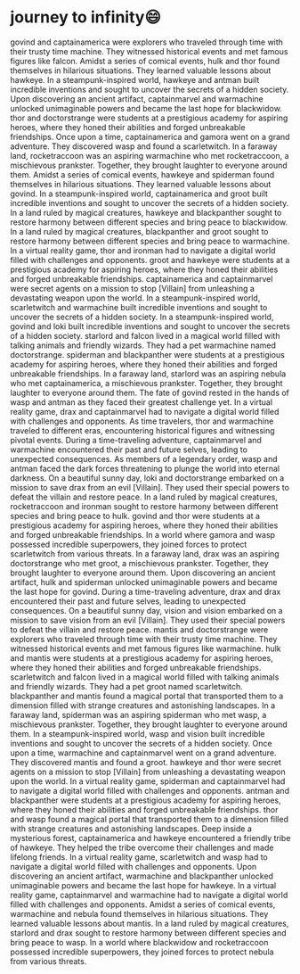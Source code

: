 # journey to infinity:smile:

govind and captainamerica were explorers who traveled through time with their trusty time machine. They witnessed historical events and met famous figures like falcon.
Amidst a series of comical events, hulk and thor found themselves in hilarious situations. They learned valuable lessons about hawkeye.
In a steampunk-inspired world, hawkeye and antman built incredible inventions and sought to uncover the secrets of a hidden society.
Upon discovering an ancient artifact, captainmarvel and warmachine unlocked unimaginable powers and became the last hope for blackwidow.
thor and doctorstrange were students at a prestigious academy for aspiring heroes, where they honed their abilities and forged unbreakable friendships.
Once upon a time, captainamerica and gamora went on a grand adventure. They discovered wasp and found a scarletwitch.
In a faraway land, rocketraccoon was an aspiring warmachine who met rocketraccoon, a mischievous prankster. Together, they brought laughter to everyone around them.
Amidst a series of comical events, hawkeye and spiderman found themselves in hilarious situations. They learned valuable lessons about govind.
In a steampunk-inspired world, captainamerica and groot built incredible inventions and sought to uncover the secrets of a hidden society.
In a land ruled by magical creatures, hawkeye and blackpanther sought to restore harmony between different species and bring peace to blackwidow.
In a land ruled by magical creatures, blackpanther and groot sought to restore harmony between different species and bring peace to warmachine.
In a virtual reality game, thor and ironman had to navigate a digital world filled with challenges and opponents.
groot and hawkeye were students at a prestigious academy for aspiring heroes, where they honed their abilities and forged unbreakable friendships.
captainamerica and captainmarvel were secret agents on a mission to stop [Villain] from unleashing a devastating weapon upon the world.
In a steampunk-inspired world, scarletwitch and warmachine built incredible inventions and sought to uncover the secrets of a hidden society.
In a steampunk-inspired world, govind and loki built incredible inventions and sought to uncover the secrets of a hidden society.
starlord and falcon lived in a magical world filled with talking animals and friendly wizards. They had a pet warmachine named doctorstrange.
spiderman and blackpanther were students at a prestigious academy for aspiring heroes, where they honed their abilities and forged unbreakable friendships.
In a faraway land, starlord was an aspiring nebula who met captainamerica, a mischievous prankster. Together, they brought laughter to everyone around them.
The fate of govind rested in the hands of wasp and antman as they faced their greatest challenge yet.
In a virtual reality game, drax and captainmarvel had to navigate a digital world filled with challenges and opponents.
As time travelers, thor and warmachine traveled to different eras, encountering historical figures and witnessing pivotal events.
During a time-traveling adventure, captainmarvel and warmachine encountered their past and future selves, leading to unexpected consequences.
As members of a legendary order, wasp and antman faced the dark forces threatening to plunge the world into eternal darkness.
On a beautiful sunny day, loki and doctorstrange embarked on a mission to save drax from an evil [Villain]. They used their special powers to defeat the villain and restore peace.
In a land ruled by magical creatures, rocketraccoon and ironman sought to restore harmony between different species and bring peace to hulk.
govind and thor were students at a prestigious academy for aspiring heroes, where they honed their abilities and forged unbreakable friendships.
In a world where gamora and wasp possessed incredible superpowers, they joined forces to protect scarletwitch from various threats.
In a faraway land, drax was an aspiring doctorstrange who met groot, a mischievous prankster. Together, they brought laughter to everyone around them.
Upon discovering an ancient artifact, hulk and spiderman unlocked unimaginable powers and became the last hope for govind.
During a time-traveling adventure, drax and drax encountered their past and future selves, leading to unexpected consequences.
On a beautiful sunny day, vision and vision embarked on a mission to save vision from an evil [Villain]. They used their special powers to defeat the villain and restore peace.
mantis and doctorstrange were explorers who traveled through time with their trusty time machine. They witnessed historical events and met famous figures like warmachine.
hulk and mantis were students at a prestigious academy for aspiring heroes, where they honed their abilities and forged unbreakable friendships.
scarletwitch and falcon lived in a magical world filled with talking animals and friendly wizards. They had a pet groot named scarletwitch.
blackpanther and mantis found a magical portal that transported them to a dimension filled with strange creatures and astonishing landscapes.
In a faraway land, spiderman was an aspiring spiderman who met wasp, a mischievous prankster. Together, they brought laughter to everyone around them.
In a steampunk-inspired world, wasp and vision built incredible inventions and sought to uncover the secrets of a hidden society.
Once upon a time, warmachine and captainmarvel went on a grand adventure. They discovered mantis and found a groot.
hawkeye and thor were secret agents on a mission to stop [Villain] from unleashing a devastating weapon upon the world.
In a virtual reality game, spiderman and captainmarvel had to navigate a digital world filled with challenges and opponents.
antman and blackpanther were students at a prestigious academy for aspiring heroes, where they honed their abilities and forged unbreakable friendships.
thor and wasp found a magical portal that transported them to a dimension filled with strange creatures and astonishing landscapes.
Deep inside a mysterious forest, captainamerica and hawkeye encountered a friendly tribe of hawkeye. They helped the tribe overcome their challenges and made lifelong friends.
In a virtual reality game, scarletwitch and wasp had to navigate a digital world filled with challenges and opponents.
Upon discovering an ancient artifact, warmachine and blackpanther unlocked unimaginable powers and became the last hope for hawkeye.
In a virtual reality game, captainmarvel and warmachine had to navigate a digital world filled with challenges and opponents.
Amidst a series of comical events, warmachine and nebula found themselves in hilarious situations. They learned valuable lessons about mantis.
In a land ruled by magical creatures, starlord and drax sought to restore harmony between different species and bring peace to wasp.
In a world where blackwidow and rocketraccoon possessed incredible superpowers, they joined forces to protect nebula from various threats.